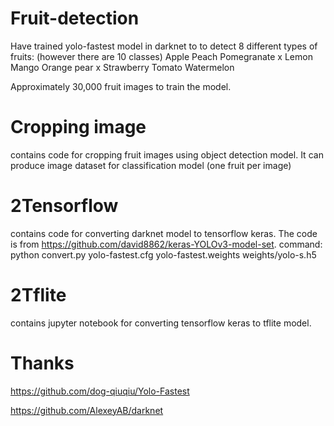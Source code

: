 # Fruit-detection
Have trained yolo-fastest model in darknet to to detect 8 different types of fruits: (however there are 10 classes)
Apple
Peach
Pomegranate x
Lemon
Mango
Orange
pear        x
Strawberry
Tomato
Watermelon

Approximately 30,000 fruit images to train the model.

# Cropping image
contains code for cropping fruit images using object detection model.
It can produce image dataset for classification model (one fruit per image)


# 2Tensorflow
contains code for converting darknet model to tensorflow keras.
The code is from https://github.com/david8862/keras-YOLOv3-model-set.
command: python convert.py yolo-fastest.cfg yolo-fastest.weights weights/yolo-s.h5


# 2Tflite
contains jupyter notebook for converting tensorflow keras to tflite model.


# Thanks
https://github.com/dog-qiuqiu/Yolo-Fastest

https://github.com/AlexeyAB/darknet
